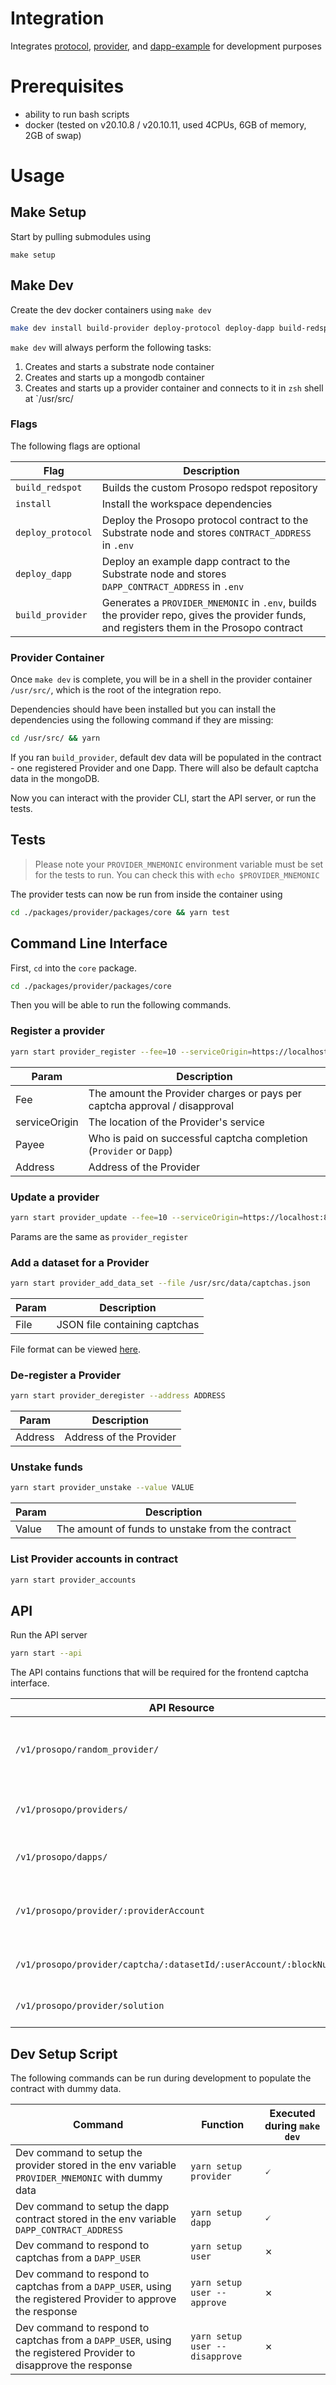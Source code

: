 # Integration
Integrates [protocol](https://github.com/prosopo-io/protocol/), [provider](https://github.com/prosopo-io/provider), and [dapp-example](https://github.com/prosopo-io/dapp-example) for development purposes

# Prerequisites
- ability to run bash scripts
- docker (tested on v20.10.8 / v20.10.11, used 4CPUs, 6GB of memory, 2GB of swap)

# Usage

## Make Setup

Start by pulling submodules using

`make setup`

## Make Dev

Create the dev docker containers using `make dev`

```bash
make dev install build-provider deploy-protocol deploy-dapp build-redspot
```

`make dev` will always perform the following tasks:

1. Creates and starts a substrate node container
2. Creates and starts up a mongodb container
3. Creates and starts up a provider container and connects to it in `zsh` shell at `/usr/src/

### Flags

The following flags are optional

| Flag            | Description |
|-----------------| --------------- |
| `build_redspot` | Builds the custom Prosopo redspot repository |
| `install` | Install the workspace dependencies |
| `deploy_protocol` | Deploy the Prosopo protocol contract to the Substrate node and stores `CONTRACT_ADDRESS` in `.env`|
| `deploy_dapp` | Deploy an example dapp contract to the Substrate node and stores `DAPP_CONTRACT_ADDRESS` in `.env`|
| `build_provider` | Generates a `PROVIDER_MNEMONIC` in `.env`, builds the provider repo, gives the provider funds, and registers them in the Prosopo contract|

### Provider Container

Once `make dev` is complete, you will be in a shell in the provider container `/usr/src/`, which is the root of the integration repo.

Dependencies should have been installed but you can install the dependencies using the following command if they are missing:

```bash
cd /usr/src/ && yarn
```

If you ran `build_provider`, default dev data will be populated in the contract - one registered Provider and one Dapp. There will also be default captcha data in the mongoDB.

Now you can interact with the provider CLI, start the API server, or run the tests.

## Tests

> Please note your `PROVIDER_MNEMONIC` environment variable must be set for the tests to run. You can check this with `echo $PROVIDER_MNEMONIC`

The provider tests can now be run from inside the container using

```bash
cd ./packages/provider/packages/core && yarn test
```

## Command Line Interface

First, `cd` into the `core` package.

```bash
cd ./packages/provider/packages/core
```

Then you will be able to run the following commands.

### Register a provider

```bash
yarn start provider_register --fee=10 --serviceOrigin=https://localhost:8282 --payee=Provider --address ADDRESS
```

| Param | Description |
| --------------- | --------------- |
| Fee | The amount the Provider charges or pays per captcha approval / disapproval |
| serviceOrigin | The location of the Provider's service |
| Payee | Who is paid on successful captcha completion (`Provider` or `Dapp`) |
| Address | Address of the Provider |

### Update a provider

```bash
yarn start provider_update --fee=10 --serviceOrigin=https://localhost:8282 --payee=Provider --address ADDRESS
```

Params are the same as `provider_register`

### Add a dataset for a Provider

```bash
yarn start provider_add_data_set --file /usr/src/data/captchas.json
```

| Param | Description |
| --------------- | --------------- |
| File | JSON file containing captchas |

File format can be viewed [here](https://github.com/prosopo-io/provider/blob/master/tests/mocks/data/captchas.json).

### De-register a Provider

```bash
yarn start provider_deregister --address ADDRESS
```

| Param | Description |
| --------------- | --------------- |
| Address | Address of the Provider |

### Unstake funds

```bash
yarn start provider_unstake --value VALUE
```

| Param | Description |
| --------------- | --------------- |
| Value | The amount of funds to unstake from the contract |

### List Provider accounts in contract

```bash
yarn start provider_accounts
```



## API

Run the API server

```bash
yarn start --api
```

The API contains functions that will be required for the frontend captcha interface.

| API Resource                                                        | Function |
|---------------------------------------------------------------------| --------------- |
| `/v1/prosopo/random_provider/`                                      | Get a random provider based on AccountId |
| `/v1/prosopo/providers/`                                            | Get list of all provider IDs |
| `/v1/prosopo/dapps/`                                                | Get list of all dapp IDs |
| `/v1/prosopo/provider/:providerAccount`                             | Get details of a specific Provider account |
| `/v1/prosopo/provider/captcha/:datasetId/:userAccount/:blockNumber` | Get captchas to solve |
| `/v1/prosopo/provider/solution`                                     | Submit captcha solutions |


## Dev Setup Script
The following commands can be run during development to populate the contract with dummy data.

| Command | Function | Executed during `make dev` |
| --------------- | --------------- | --------------- |
| Dev command to setup the provider stored in the env variable `PROVIDER_MNEMONIC` with dummy data |`yarn setup provider` | 🗸 |
| Dev command to setup the dapp contract stored in the env variable `DAPP_CONTRACT_ADDRESS` |`yarn setup dapp` | 🗸 |
| Dev command to respond to captchas from a `DAPP_USER` |`yarn setup user` | ✗ |
| Dev command to respond to captchas from a `DAPP_USER`, using the registered Provider to approve the response |`yarn setup user --approve` | ✗ |
| Dev command to respond to captchas from a `DAPP_USER`, using the registered Provider to disapprove the response |`yarn setup user --disapprove` | ✗ |
